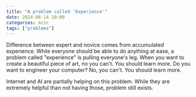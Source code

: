 ```yaml
---
title: "A problem called 'Experience'"
date: 2024-08-14 10:00
categories: misc
tags: ["problems"]
---
```


Difference between expert and novice comes from accumulated experience.
While everyone should be able to do anything at ease, a problem called "experience" is pulling everyone's leg.
When you want to create a beautiful piece of art, no you can't. You should learn more.
Do you want to engineer your computer? No, you can't. You should learn more.

Internet and AI are partially helping on this problem.
While they are extremely helpful than not having those, problem still exists.
